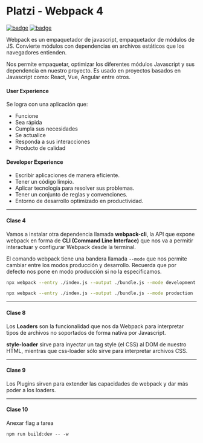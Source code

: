 # Platzi - Webpack 4
[![badge](https://img.shields.io/static/v1.svg?style=flat-square&label=Node&message=v10.15.1&color=brightgreen&logo=node.js)](https://nodejs.org/es/ "Node.js website")
[![badge](https://img.shields.io/static/v1.svg?style=flat-square&label=Npm&message=v6.14.5&color=brightgreen&logo=npm)](https://www.npmjs.com/ "Npm website")


Webpack es un empaquetador de javascript, empaquetador de módulos de JS. Convierte módulos con dependencias en archivos estáticos que los navegadores entienden.

Nos permite empaquetar, optimizar los diferentes módulos Javascript y sus dependencia en nuestro proyecto. Es usado en proyectos basados en Javascript como: React, Vue, Angular entre otros.

#### User Experience
Se logra con una aplicación que:

- Funcione
- Sea rápida
- Cumpla sus necesidades
- Se actualice
- Responda a sus interacciones
- Producto de calidad

#### Developer Experience
- Escribir aplicaciones de manera eficiente.
- Tener un código limpio.
- Aplicar tecnología para resolver sus problemas.
- Tener un conjunto de reglas y convenciones.
- Entorno de desarrollo optimizado en productividad.

---
#### Clase 4
Vamos a instalar otra dependencia llamada **webpack-cli**, la API que expone webpack en forma de **CLI (Command Line Interface)** que nos va a permitir interactuar y configurar Webpack desde la terminal.

El comando webpack tiene una bandera llamada `--mode` que nos permite cambiar entre los modos producción y desarrollo. Recuerda que por defecto nos pone en modo producción si no la especificamos.

```sh
npx webpack --entry ./index.js --output ./bundle.js --mode development
```

```sh
npx webpack --entry ./index.js --output ./bundle.js --mode production
```

---

#### Clase 8

Los **Loaders** son la funcionalidad que nos da Webpack para interpretar tipos de archivos no soportados de forma nativa por Javascript.

**style-loader** sirve para inyectar un tag style (el CSS) al DOM de nuestro HTML, mientras que css-loader sólo sirve para interpretar archivos CSS.

--- 

#### Clase 9

Los Plugins sirven para extender las capacidades de webpack y dar más poder a los loaders.

---

#### Clase 10

Anexar flag a tarea
```
npm run build:dev -- -w
```

